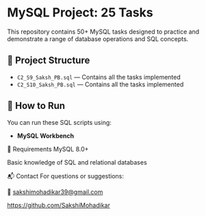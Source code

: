 # MySQL Project: 25 Tasks

This repository contains 50+ MySQL tasks designed to practice and demonstrate a range of database operations and SQL concepts.

## 📜 Project Structure

- `C2_S9_Saksh_PB.sql` — Contains all the tasks implemented
- `C2_S10_Saksh_PB.sql` — Contains all the tasks implemented

## 💾 How to Run

You can run these SQL scripts using:
- **MySQL Workbench**  


📌 Requirements
MySQL 8.0+

Basic knowledge of SQL and relational databases


📬 Contact
For questions or suggestions:

📧 sakshimohadikar39@gmail.com

https://github.com/SakshiMohadikar
